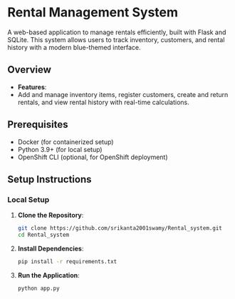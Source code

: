 # Rental Management System

A web-based application to manage rentals efficiently, built with Flask and SQLite. This system allows users to track inventory, customers, and rental history with a modern blue-themed interface.

## Overview

- **Features**:
- Add and manage inventory items, register customers, create and return rentals, and view rental history with real-time calculations.

## Prerequisites

- Docker (for containerized setup)
- Python 3.9+ (for local setup)
- OpenShift CLI (optional, for OpenShift deployment)

## Setup Instructions

### Local Setup

1. **Clone the Repository**:

   ```bash
   git clone https://github.com/srikanta2001swamy/Rental_system.git
   cd Rental_system
2. **Install Dependencies**:

   ```bash
   pip install -r requirements.txt
3. **Run the Application**:

   ```bash
   python app.py
